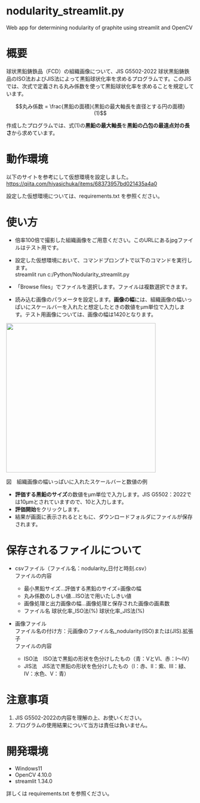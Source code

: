# nodularity_streamlit.py
 Web app for determining nodularity of graphite using streamlit and OpenCV

# 概要
球状黒鉛鋳鉄品（FCD）の組織画像について、JIS G5502-2022 球状黒鉛鋳鉄品のISO法およびJIS法によって黒鉛球状化率を求めるプログラムです。このJISでは、次式で定義される丸み係数を使って黒鉛球状化率を求めることを規定しています。

```math
丸み係数 = \frac{黒鉛の面積}{黒鉛の最大軸長を直径とする円の面積}　　　(1)
```

作成したプログラムでは、式(1)の**黒鉛の最大軸長**を**黒鉛の凸包の最遠点対の長さ**から求めています。

# 動作環境
以下のサイトを参考にして仮想環境を設定しました。
https://qiita.com/hiyasichuka/items/68373957bd021435a4a0

設定した仮想環境については、requirements.txt を参照ください。

# 使い方
- 倍率100倍で撮影した組織画像をご用意ください。このURLにあるjpgファイルはテスト用です。
- 設定した仮想環境において、コマンドプロンプトで以下のコマンドを実行します。<br>
streamlit run c:/Python/Nodularity_streamlit.py

- 「Browse files」でファイルを選択します。ファイルは複数選択できます。

- 読み込む画像のパラメータを設定します。**画像の幅**には、組織画像の幅いっぱいにスケールバーを入れたと想定したときの数値をμm単位で入力します。テスト用画像については、画像の幅は1420となります。

<img src="https://github.com/repositoryfiles/New-Nodularity-WebApp/assets/91704559/e9a0cee6-571b-4007-b819-e720606dadb1" width="400">

図　組織画像の幅いっぱいに入れたスケールバーと数値の例

- **評価する黒鉛のサイズ**の数値をμm単位で入力します。JIS G5502：2022では10μmとされていますので、10と入力します。
- **評価開始**をクリックします。
- 結果が画面に表示されるとともに、ダウンロードフォルダにファイルが保存されます。

# 保存されるファイルについて
- csvファイル（ファイル名：nodularity_日付と時刻.csv）<br>
ファイルの内容
    - 最小黒鉛サイズ…評価する黒鉛のサイズ÷画像の幅
    - 丸み係数のしきい値…ISO法で用いたしきい値
    - 画像処理と出力画像の幅…画像処理と保存された画像の画素数
    - ファイル名	 球状化率_ISO法(%)	 球状化率_JIS法(%)

- 画像ファイル<br>
ファイル名の付け方：元画像のファイル名_nodularity(ISO)または(JIS).拡張子<br>
ファイルの内容
    - ISO法　ISO法で黒鉛の形状を色分けしたもの（青：ⅤとⅥ、赤：Ⅰ～Ⅳ）
    - JIS法　JIS法で黒鉛の形状を色分けしたもの（Ⅰ：赤、Ⅱ：紫、Ⅲ：緑、Ⅳ：水色、Ⅴ：青）
 
# 注意事項

1. JIS G5502-2022の内容を理解の上、お使いください。<br>
2. プログラムの使用結果について当方は責任は負いません。

# 開発環境
- Windows11
- OpenCV 4.10.0
- streamlit 1.34.0

詳しくは requirements.txt を参照ください。



